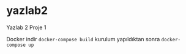 # yazlab2
Yazlab 2 Proje 1

Docker indir
`docker-compose build` kurulum yapıldıktan sonra
`docker-compose up`
